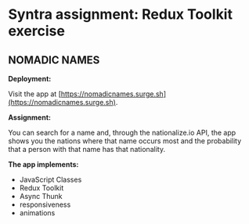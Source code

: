 # Syntra assignment: Redux Toolkit exercise

## NOMADIC NAMES

**Deployment:**

Visit the app at [https://nomadicnames.surge.sh](https://nomadicnames.surge.sh).

**Assignment:**

You can search for a name and, through the nationalize.io API, the app shows you the nations where that name occurs most and the probability that a person with that name has that nationality.

**The app implements:**

- JavaScript Classes
- Redux Toolkit
- Async Thunk
- responsiveness
- animations
